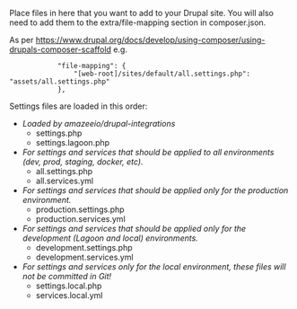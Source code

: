 Place files in here that you want to add to your Drupal site.  You will also need to add them to the extra/file-mapping section in composer.json.

As per https://www.drupal.org/docs/develop/using-composer/using-drupals-composer-scaffold
e.g.
```
            "file-mapping": {
                "[web-root]/sites/default/all.settings.php": "assets/all.settings.php"
            },  
```



Settings files are loaded in this order:
* _Loaded by amazeeio/drupal-integrations_
  - settings.php
  - settings.lagoon.php
* _For settings and services that should be applied to all environments (dev, prod, staging, docker, etc)._
  - all.settings.php
  - all.services.yml
* _For settings and services that should be applied only for the production environment._
  - production.settings.php
  - production.services.yml
* _For settings and services that should be applied only for the development (Lagoon and local) environments._
  - development.settings.php
  - development.services.yml
* _For settings and services only for the local environment, these files will not be committed in Git!_
  - settings.local.php
  - services.local.yml